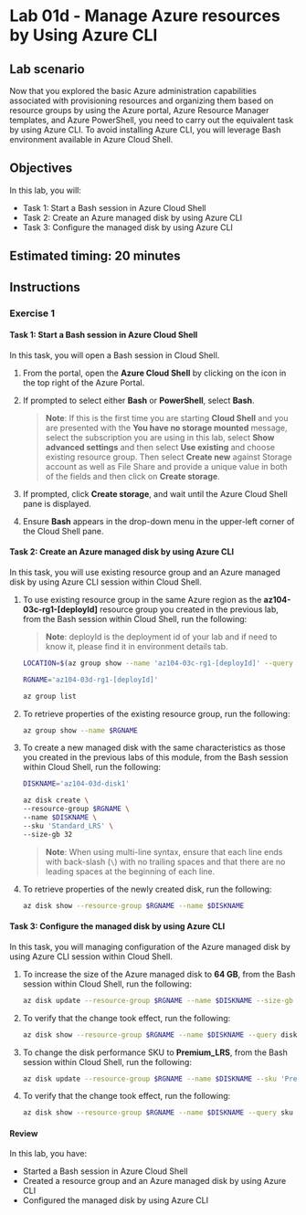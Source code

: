 # Lab 01d - Manage Azure resources by Using Azure CLI

## Lab scenario

Now that you explored the basic Azure administration capabilities associated with provisioning resources and organizing them based on resource groups by using the Azure portal, Azure Resource Manager templates, and Azure PowerShell, you need to carry out the equivalent task by using Azure CLI. To avoid installing Azure CLI, you will leverage Bash environment available in Azure Cloud Shell.

## Objectives

In this lab, you will:

+ Task 1: Start a Bash session in Azure Cloud Shell
+ Task 2: Create an Azure managed disk by using Azure CLI
+ Task 3: Configure the managed disk by using Azure CLI

## Estimated timing: 20 minutes

## Instructions

### Exercise 1

#### Task 1: Start a Bash session in Azure Cloud Shell

In this task, you will open a Bash session in Cloud Shell. 

1. From the portal, open the **Azure Cloud Shell** by clicking on the icon in the top right of the Azure Portal.

1. If prompted to select either **Bash** or **PowerShell**, select **Bash**. 

    >**Note**: If this is the first time you are starting **Cloud Shell** and you are presented with the **You have no storage mounted** message, select the subscription you are using in this lab, select **Show advanced settings** and then select **Use existing** and choose existing resource group. Then select **Create new** against Storage account as well as File Share and provide a unique value in both of the fields and then click on **Create storage**.  

1. If prompted, click **Create storage**, and wait until the Azure Cloud Shell pane is displayed. 

1. Ensure **Bash** appears in the drop-down menu in the upper-left corner of the Cloud Shell pane.

#### Task 2: Create an Azure managed disk by using Azure CLI

In this task, you will use existing resource group and an Azure managed disk by using Azure CLI session within Cloud Shell.

1. To use existing resource group in the same Azure region as the **az104-03c-rg1-[deployId]** resource group you created in the previous lab, from the Bash session within Cloud Shell, run the following:

   >**Note**: deployId is the deployment id of your lab and if need to know it, please find it in environment details tab.

   ```sh
   LOCATION=$(az group show --name 'az104-03c-rg1-[deployId]' --query location --out tsv)

   RGNAME='az104-03d-rg1-[deployId]'

   az group list
   ```
1. To retrieve properties of the existing resource group, run the following:

   ```sh
   az group show --name $RGNAME
   ```
1. To create a new managed disk with the same characteristics as those you created in the previous labs of this module, from the Bash session within Cloud Shell, run the following:

   ```sh
   DISKNAME='az104-03d-disk1'

   az disk create \
   --resource-group $RGNAME \
   --name $DISKNAME \
   --sku 'Standard_LRS' \
   --size-gb 32
   ```
    >**Note**: When using multi-line syntax, ensure that each line ends with back-slash (`\`) with no trailing spaces and that there are no leading spaces at the beginning of each line.

1. To retrieve properties of the newly created disk, run the following:

   ```sh
   az disk show --resource-group $RGNAME --name $DISKNAME
   ```

#### Task 3: Configure the managed disk by using Azure CLI

In this task, you will managing configuration of the Azure managed disk by using Azure CLI session within Cloud Shell. 

1. To increase the size of the Azure managed disk to **64 GB**, from the Bash session within Cloud Shell, run the following:

   ```sh
   az disk update --resource-group $RGNAME --name $DISKNAME --size-gb 64
   ```

1. To verify that the change took effect, run the following:

   ```sh
   az disk show --resource-group $RGNAME --name $DISKNAME --query diskSizeGb
   ```

1. To change the disk performance SKU to **Premium_LRS**, from the Bash session within Cloud Shell, run the following:

   ```sh
   az disk update --resource-group $RGNAME --name $DISKNAME --sku 'Premium_LRS'
   ```

1. To verify that the change took effect, run the following:

   ```sh
   az disk show --resource-group $RGNAME --name $DISKNAME --query sku
   ```

#### Review

In this lab, you have:

- Started a Bash session in Azure Cloud Shell
- Created a resource group and an Azure managed disk by using Azure CLI
- Configured the managed disk by using Azure CLI
